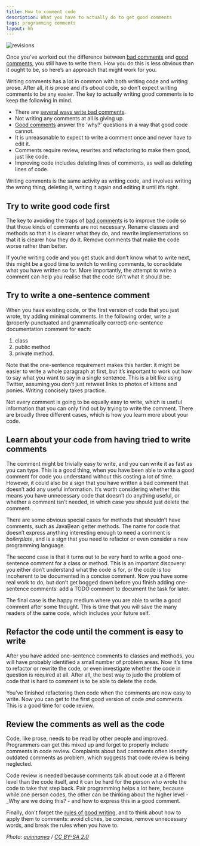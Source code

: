 ```yaml
---
title: How to comment code
description: What you have to actually do to get good comments
tags: programming comments
layout: hh
---
```


![revisions](revisions.jpg)

Once you’ve worked out the difference between [bad comments](7-ways-to-write-bad-comments) and [good comments](3-kinds-of-good-comments), you still have to write them. How you do this is less obvious than it ought to be, so here’s an approach that might work for you.

Writing comments has a lot in common with both writing code and writing prose. After all, it _is_ prose and it’s _about_ code, so don’t expect writing comments to be any easier. The key to actually writing good comments is to keep the following in mind.

* There are [several ways write bad comments](7-ways-to-write-bad-comments).
* Not writing any comments at all is giving up.
* [Good comments](3-kinds-of-good-comments) answer the ‘why?’ questions in a way that good code cannot.
* It is unreasonable to expect to write a comment once and never have to edit it.
* Comments require review, rewrites and refactoring to make them good, just like code.
* Improving code includes deleting lines of comments, as well as deleting lines of code.

Writing comments is the same activity as writing code, and involves writing the wrong thing, deleting it, writing it again and editing it until it’s right.


## Try to write good code first

The key to avoiding the traps of [bad comments](7-ways-to-write-bad-comments) is to improve the code so that those kinds of comments are not necessary. Rename classes and methods so that it is clearer what they do, and rewrite implementations so that it is clearer how they do it. Remove comments that make the code worse rather than better.

If you’re writing code and you get stuck and don’t know what to write next, this might be a good time to switch to writing comments, to consolidate what you have written so far. More importantly, the attempt to write a comment can help you realise that the code isn’t what it should be.


## Try to write a one-sentence comment

When you have existing code, or the first version of code that you just wrote, try adding minimal comments. In the following order, write a (properly-punctuated and grammatically correct) one-sentence documentation comment for each:

1. class
2. public method
3. private method.

Note that the one-sentence requirement makes this harder: it might be easier to write a whole paragraph at first, but it’s important to work out how to say what you want to say in a single sentence. This is a bit like using Twitter, assuming you don’t just retweet links to photos of kittens and ponies. Writing concisely takes practice.

Not every comment is going to be equally easy to write, which is useful information that you can only find out by trying to write the comment. There are broadly three different cases, which is how you learn more about your code.


## Learn about your code from having tried to write comments

The comment might be trivially easy to write, and you can write it as fast as you can type. This is a good thing, when you have been able to write a good comment for code you understand without this costing a lot of time. However, it could also be a sign that you have written a bad comment that doesn’t add any useful information. It’s worth considering whether this means you have unnecessary code that doesn’t do anything useful, or whether a comment isn’t needed, in which case you should just delete the comment.

There are some obvious special cases for methods that shouldn’t have comments, such as JavaBean getter methods. The name for code that doesn’t express anything interesting enough to need a comment is _boilerplate_, and is a sign that you need to refactor or even consider a new programming language.

The second case is that it turns out to be very hard to write a good one-sentence comment for a class or method. This is an important discovery: you either don’t understand what the code is for, or the code is too incoherent to be documented in a concise comment. Now you have some real work to do, but don’t get bogged down before you finish adding one-sentence comments: add a TODO comment to document the task for later.

The final case is the happy medium where you are able to write a good comment after some thought. This is time that you will save the many readers of the same code, which includes your future self.



## Refactor the code until the comment is easy to write

After you have added one-sentence comments to classes and methods, you will have probably identified a small number of problem areas. Now it’s time to refactor or rewrite the code, or even investigate whether the code in question is required at all. After all, the best way to judo the problem of code that is hard to comment is to be able to delete the code.

You’ve finished refactoring then code when the comments are now easy to write. Now you can get to the first good version of code _and_ comments. This is a good time for code review.


## Review the comments as well as the code

Code, like prose, needs to be read by other people and improved. Programmers can get this mixed up and forget to properly include comments in code review. Complaints about bad comments often identify outdated comments as problem, which suggests that code review is being neglected.

Code review is needed because comments talk about code at a different level than the code itself, and it can be hard for the person who wrote the code to take that step back. Pair programming helps a lot here, because while one person codes, the other can be thinking about the higher level - _Why are we doing this? - and how to express this in a good comment.

Finally, don’t forget the [rules of good writing](george-orwell-rules-scala), and to think about how to apply them to comments: avoid clichés, be concise, remove unnecessary words, and break the rules when you have to.

_Photo: [quinnanya](https://www.flickr.com/photos/quinnanya/2021672445) / [CC BY-SA 2.0](https://creativecommons.org/licenses/by-sa/2.0/)_

